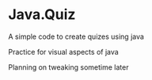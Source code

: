 # Java.Quiz
A simple code to create quizes using java 

Practice for visual aspects of java

Planning on tweaking sometime later
